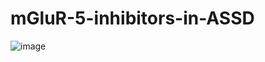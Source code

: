 # mGluR-5-inhibitors-in-ASSD

![image](https://github.com/Harshinigoli/mGluR-5-inhibitors-in-ASSD/assets/161805523/f456e3c7-3700-4b89-a06c-891ad5e359d2)
